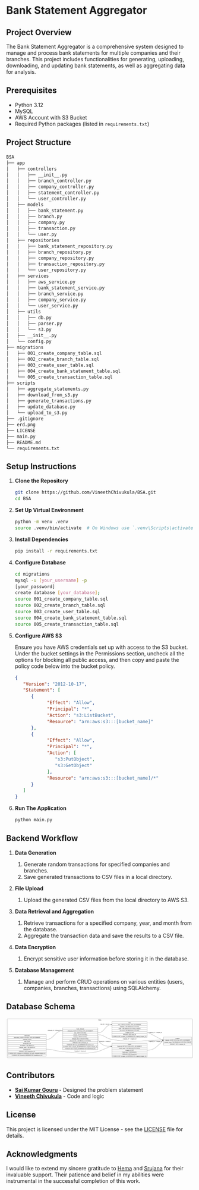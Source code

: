 # Bank Statement Aggregator

## Project Overview

The Bank Statement Aggregator is a comprehensive system designed to manage and process bank statements for multiple companies and their branches. This project includes functionalities for generating, uploading, downloading, and updating bank statements, as well as aggregating data for analysis.

## Prerequisites

- Python 3.12
- MySQL
- AWS Account with S3 Bucket
- Required Python packages (listed in `requirements.txt`)

## Project Structure

```
BSA
├── app
│   ├── controllers
│   │   ├── __init__.py 
│   │   ├── branch_controller.py
│   │   ├── company_controller.py
│   │   ├── statement_controller.py
│   │   └── user_controller.py
│   ├── models
│   │   ├── bank_statement.py
│   │   ├── branch.py
│   │   ├── company.py
│   │   ├── transaction.py
│   │   └── user.py
│   ├── repositories
│   │   ├── bank_statement_repository.py
│   │   ├── branch_repository.py
│   │   ├── company_repository.py
│   │   ├── transaction_repository.py
│   │   └── user_repository.py
│   ├── services
│   │   ├── aws_service.py
│   │   ├── bank_statement_service.py
│   │   ├── branch_service.py
│   │   ├── company_service.py
│   │   └── user_service.py
│   ├── utils
│   │   ├── db.py
│   │   ├── parser.py
│   │   └── s3.py
│   ├── __init__.py 
│   └── config.py 
├── migrations
│   ├── 001_create_company_table.sql
│   ├── 002_create_branch_table.sql
│   ├── 003_create_user_table.sql
│   ├── 004_create_bank_statement_table.sql
│   └── 005_create_transaction_table.sql
├── scripts
│   ├── aggregate_statements.py
│   ├── download_from_s3.py
│   ├── generate_transactions.py
│   ├── update_database.py
│   └── upload_to_s3.py
├── .gitignore
├── erd.png
├── LICENSE
├── main.py
├── README.md
└── requirements.txt
```

## Setup Instructions

1. **Clone the Repository**

   ```bash
   git clone https://github.com/VineethChivukula/BSA.git
   cd BSA
   ```

2. **Set Up Virtual Environment**

   ```bash
   python -m venv .venv
   source .venv/bin/activate  # On Windows use `.venv\Scripts\activate`
   ```

3. **Install Dependencies**

   ```bash
   pip install -r requirements.txt
   ```

4. **Configure Database**

   ```bash
   cd migrations
   mysql -u [your_username] -p
   [your_password]
   create database [your_database];   
   source 001_create_company_table.sql
   source 002_create_branch_table.sql
   source 003_create_user_table.sql
   source 004_create_bank_statement_table.sql
   source 005_create_transaction_table.sql
   ```

5. **Configure AWS S3**

   Ensure you have AWS credentials set up with access to the S3 bucket. Under the bucket settings in the Permissions section, uncheck all the options for blocking all public access, and then copy and paste the policy code below into the bucket policy.

   ```json
   {
      "Version": "2012-10-17",
      "Statement": [
         {
               "Effect": "Allow",
               "Principal": "*",
               "Action": "s3:ListBucket",
               "Resource": "arn:aws:s3:::[bucket_name]"
         },
         {
               "Effect": "Allow",
               "Principal": "*",
               "Action": [
                  "s3:PutObject",
                  "s3:GetObject"
               ],
               "Resource": "arn:aws:s3:::[bucket_name]/*"
         }
      ]
   }
   ```

6. **Run The Application**

   ```bash
   python main.py
   ```

## Backend Workflow

1. **Data Generation** 

   1. Generate random transactions for specified companies and branches.
   2. Save generated transactions to CSV files in a local directory.

2. **File Upload**

   1. Upload the generated CSV files from the local directory to AWS S3.

3. **Data Retrieval and Aggregation**

   1. Retrieve transactions for a specified company, year, and month from the database.
   2. Aggregate the transaction data and save the results to a CSV file.

4. **Data Encryption**

   1. Encrypt sensitive user information before storing it in the database.

5. **Database Management**

   1. Manage and perform CRUD operations on various entities (users, companies, branches, transactions) using SQLAlchemy.

## Database Schema
![Tables](erd.png)

## Contributors

- **[Sai Kumar Gouru](https://www.linkedin.com/in/sai-kumar-gouru-972623a8/)** - Designed the problem statement
- **[Vineeth Chivukula](https://www.linkedin.com/in/vineethchivukula)** - Code and logic


## License

This project is licensed under the MIT License - see the [LICENSE](LICENSE) file for details.

## Acknowledgments

I would like to extend my sincere gratitude to [Hema](https://www.linkedin.com/in/hemaannaluru/) and [Srujana](https://www.linkedin.com/in/srujanavattamwar/) for their invaluable support. Their patience and belief in my abilities were instrumental in the successful completion of this work.
